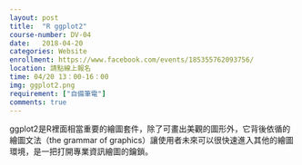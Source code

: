 ```yaml
---
layout: post
title:  "R ggplot2"
course-number: DV-04
date:   2018-04-20
categories: Website
enrollment: https://www.facebook.com/events/185355762093756/
location: 請點線上報名
time: 04/20 13：00-16：00
img: ggplot2.png
requirement: ["自備筆電"]
comments: true
---
```


ggplot2是R裡面相當重要的繪圖套件，除了可畫出美觀的圖形外，它背後依循的
繪圖文法（the grammar of graphics）讓使用者未來可以很快速進入其他的繪圖
環境，是一把打開專業資訊繪圖的鑰鎖。

